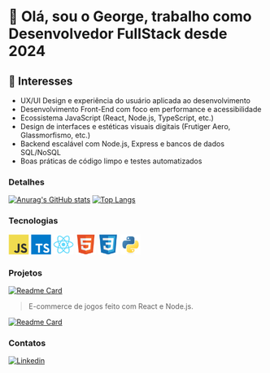# 👋 Olá, sou o George, trabalho como Desenvolvedor FullStack desde 2024

## 👀 Interesses

- UX/UI Design e experiência do usuário aplicada ao desenvolvimento
- Desenvolvimento Front-End com foco em performance e acessibilidade
- Ecossistema JavaScript (React, Node.js, TypeScript, etc.)
- Design de interfaces e estéticas visuais digitais (Frutiger Aero, Glassmorfismo, etc.)
- Backend escalável com Node.js, Express e bancos de dados SQL/NoSQL
- Boas práticas de código limpo e testes automatizados

### Detalhes

[![Anurag's GitHub stats](https://github-readme-stats.vercel.app/api?username=GeorgeBrookss&show_icons=true&theme=dark)](https://github.com/GeorgeBrookss) [![Top Langs](https://github-readme-stats.vercel.app/api/top-langs/?username=GeorgeBrookss&layout=compact&theme=dark)](https://github.com/GeorgeBrookss)

### Tecnologias

<p align="left">
  <img src="https://raw.githubusercontent.com/devicons/devicon/master/icons/javascript/javascript-original.svg" alt="JS" width="40"/>
  <img src="https://raw.githubusercontent.com/devicons/devicon/master/icons/typescript/typescript-original.svg" alt="TS" width="40"/>
  <img src="https://raw.githubusercontent.com/devicons/devicon/master/icons/react/react-original.svg" alt="React" width="40"/>
  <img src="https://raw.githubusercontent.com/devicons/devicon/master/icons/html5/html5-original.svg" alt="HTML" width="40"/>
  <img src="https://raw.githubusercontent.com/devicons/devicon/master/icons/css3/css3-original.svg" alt="CSS" width="40"/>
  <img src="https://raw.githubusercontent.com/devicons/devicon/master/icons/python/python-original.svg" alt="Python" width="40"/>

</p>


### Projetos

[![Readme Card]( https://github-readme-stats.vercel.app/api/pin/?username=georgebrookss&repo=Eplay-loja-de-games&theme=dark)](https://github.com/GeorgeBrookss/Eplay-loja-de-games)

> E-commerce de jogos feito com React e Node.js.

[![Readme Card]( https://github-readme-stats.vercel.app/api/pin/?username=georgebrookss&repo=Servidor-de-Aplicacao-Linux-Nginx-Gunicorn&theme=dark)](https://github.com/GeorgeBrookss/Servidor-de-Aplicacao-Linux-Nginx-Gunicorn)


### Contatos

[<img src='https://img.shields.io/badge/LinkedIn-0077B5?style=for-the-badge&logo=linkedin&logoColor=white' alt='Linkedin' height='30'>](https://www.linkedin.com/in/george-m-brooks/)
